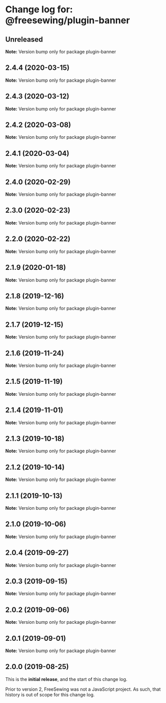 # Change log for: @freesewing/plugin-banner


## Unreleased

**Note:** Version bump only for package plugin-banner


## 2.4.4 (2020-03-15)

**Note:** Version bump only for package plugin-banner


## 2.4.3 (2020-03-12)

**Note:** Version bump only for package plugin-banner


## 2.4.2 (2020-03-08)

**Note:** Version bump only for package plugin-banner


## 2.4.1 (2020-03-04)

**Note:** Version bump only for package plugin-banner


## 2.4.0 (2020-02-29)

**Note:** Version bump only for package plugin-banner


## 2.3.0 (2020-02-23)

**Note:** Version bump only for package plugin-banner


## 2.2.0 (2020-02-22)

**Note:** Version bump only for package plugin-banner


## 2.1.9 (2020-01-18)

**Note:** Version bump only for package plugin-banner


## 2.1.8 (2019-12-16)

**Note:** Version bump only for package plugin-banner


## 2.1.7 (2019-12-15)

**Note:** Version bump only for package plugin-banner


## 2.1.6 (2019-11-24)

**Note:** Version bump only for package plugin-banner


## 2.1.5 (2019-11-19)

**Note:** Version bump only for package plugin-banner


## 2.1.4 (2019-11-01)

**Note:** Version bump only for package plugin-banner


## 2.1.3 (2019-10-18)

**Note:** Version bump only for package plugin-banner


## 2.1.2 (2019-10-14)

**Note:** Version bump only for package plugin-banner


## 2.1.1 (2019-10-13)

**Note:** Version bump only for package plugin-banner


## 2.1.0 (2019-10-06)

**Note:** Version bump only for package plugin-banner


## 2.0.4 (2019-09-27)

**Note:** Version bump only for package plugin-banner


## 2.0.3 (2019-09-15)

**Note:** Version bump only for package plugin-banner


## 2.0.2 (2019-09-06)

**Note:** Version bump only for package plugin-banner


## 2.0.1 (2019-09-01)

**Note:** Version bump only for package plugin-banner




## 2.0.0 (2019-08-25)

This is the **initial release**, and the start of this change log.

Prior to version 2, FreeSewing was not a JavaScript project.
As such, that history is out of scope for this change log.
